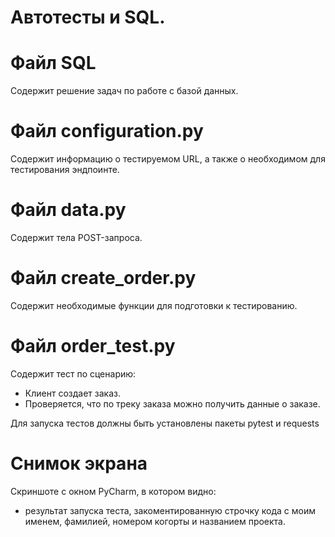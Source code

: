 # Автотесты и SQL.

# Файл SQL
Содержит решение задач по работе с базой данных.

# Файл configuration.py
Содержит информацию о тестируемом URL, а также о необходимом для тестирования эндпоинте.

# Файл data.py
Содержит тела POST-запроса.

# Файл create_order.py
Содержит необходимые функции для подготовки к тестированию.

# Файл order_test.py
Содержит тест по сценарию:
- Клиент создает заказ.
- Проверяется, что по треку заказа можно получить данные о заказе.

Для запуска тестов должны быть установлены пакеты pytest и requests
 
 # Снимок экрана
Скриншоте с окном PyCharm, в котором видно: 
- результат запуска теста,
закоментированную строчку кода с моим именем, фамилией, номером когорты и названием проекта.

 
